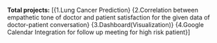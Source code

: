 **Total projects:**
[{1.Lung Cancer Prediction}
{2.Correlation between empathetic tone of doctor and patient satisfaction for the given data of doctor-patient conversation}
{3.Dashboard(Visualization)}
{4.Google Calendar Integration for follow up meeting for high risk patient}]
